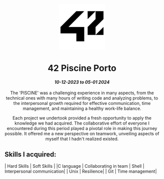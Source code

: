 <div align="center">

<img src="src/img/42_Logo.svg.png" alt="42" width="150"/>

# **42 Piscine Porto**
#### *10-12-2023 to 05-01 2024*
</div>

<div align= "center">

<p align="center">
The 'PISCINE' was a challenging experience in many aspects, from the technical ones with many hours of writing code and analyzing problems, to the interpersonal growth required for effective communication, time management, and maintaining a healthy work-life balance.

Each project we undertook provided a fresh opportunity to apply the knowledge we had acquired. The collaborative effort of everyone I encountered during this period played a pivotal role in making this journey possible. It offered me a new perspective on teamwork, unveiling aspects of myself that I hadn't realized existed.
</p>

</div>

## Skills I acquired: 

| Hard Skills |  Soft Skills |
|C language | Collaborating in team
| Shell     | Interpersonal communication|
| Unix      | Resilience|
| Git       | Time management|
    

